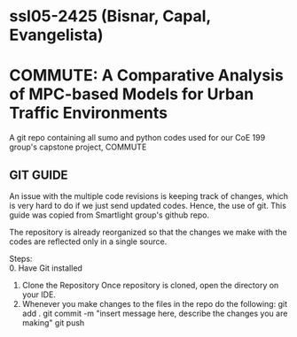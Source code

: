 # ssl05-2425 (Bisnar, Capal, Evangelista)
# COMMUTE: A Comparative Analysis of MPC-based Models for Urban Traffic Environments
A git repo containing all sumo and python codes used for our CoE 199 group's capstone project, COMMUTE

## GIT GUIDE

An issue with the multiple code revisions is keeping track of changes, which is very hard to do if we just send updated codes. Hence, the use of git.
This guide was copied from Smartlight group's github repo.

The repository is already reorganized so that the changes we make with the codes are reflected only in a single source.

Steps:  
0. Have Git installed
1. Clone the Repository
    Once repository is cloned, open the directory on your IDE.
2. Whenever you make changes to the files in the repo do the following:
    git add .
    git commit -m "insert message here, describe the changes you are making"
    git push

